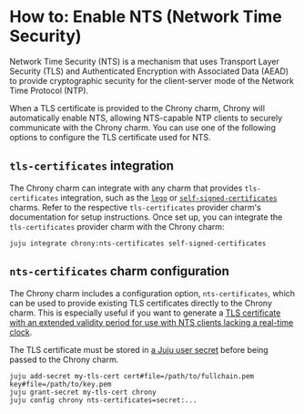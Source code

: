 # How to: Enable NTS (Network Time Security)

Network Time Security (NTS) is a mechanism that uses Transport Layer Security
(TLS) and Authenticated Encryption with Associated Data (AEAD) to provide 
cryptographic security for the client-server mode of the Network Time Protocol
(NTP).

When a TLS certificate is provided to the Chrony charm, Chrony will 
automatically enable NTS, allowing NTS-capable NTP clients to securely
communicate with the Chrony charm. 
You can use one of the following options to configure the TLS certificate
used for NTS.

## `tls-certificates` integration

The Chrony charm can integrate with any charm that provides `tls-certificates` 
integration, such as the [`lego`](https://charmhub.io/lego) or 
[`self-signed-certificates`](https://charmhub.io/self-signed-certificates) 
charms. 
Refer to the respective `tls-certificates` provider charm's documentation 
for setup instructions. 
Once set up, you can integrate the `tls-certificates` provider charm with 
the Chrony charm:

```
juju integrate chrony:nts-certificates self-signed-certificates
```

## `nts-certificates` charm configuration

The Chrony charm includes a configuration option, `nts-certificates`, which 
can be used to provide existing TLS certificates directly to the Chrony 
charm. This is especially useful if you want to generate a 
[TLS certificate with an extended validity period for use with NTS clients lacking a real-time clock](https://chrony-project.org/faq.html#_using_nts). 

The TLS certificate must be stored in [a Juju user secret](https://juju.is/docs/juju/manage-secrets#add-a-secret) 
before being passed to the Chrony charm.

```
juju add-secret my-tls-cert cert#file=/path/to/fullchain.pem key#file=/path/to/key.pem
juju grant-secret my-tls-cert chrony
juju config chrony nts-certificates=secret:...
```